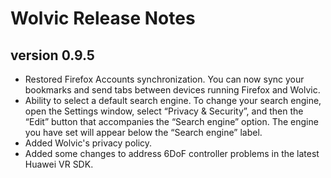# Wolvic Release Notes

## version 0.9.5
* Restored Firefox Accounts synchronization. You can now sync your bookmarks and send tabs between devices running Firefox and Wolvic.
* Ability to select a default search engine. To change your search engine, open the Settings window, select “Privacy & Security”, and then the “Edit” button that accompanies the “Search engine” option. The engine you have set will appear below the “Search engine” label.
* Added Wolvic's privacy policy.
* Added some changes to address 6DoF controller problems in the latest Huawei VR SDK.
